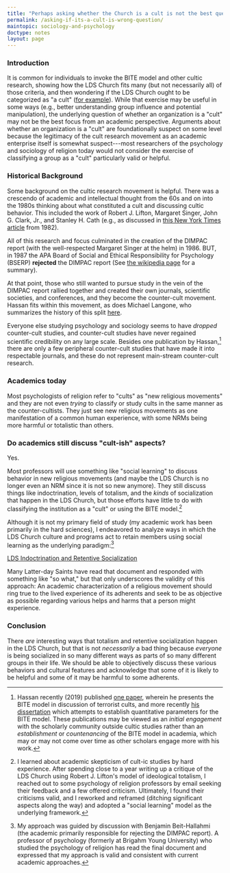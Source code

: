```yaml
---
title: "Perhaps asking whether the Church is a cult is not the best question?"
permalink: /asking-if-its-a-cult-is-wrong-question/
maintopic: sociology-and-psychology
doctype: notes
layout: page
---
```


### Introduction

It is common for individuals to invoke the BITE model and other cultic research, showing how the LDS Church fits many (but not necessarily all) of those criteria, and then wondering if the LDS Church ought to be categorized as "a cult" ([for example](https://www.reddit.com/r/mormon/comments/g1janh/lets_discuss_cults_and_the_bite_model/)). While that exercise may be useful in some ways (e.g., better understanding group influence and potential manipulation), the underlying question of whether an organization is a "cult" may not be the best focus from an academic perspective. Arguments about whether an organization is a "cult" are foundationally suspect on some level because the legitimacy of the cult research movement as an academic enterprise itself is somewhat suspect---most researchers of the psychology and sociology of religion today would not consider the exercise of classifying a group as a "cult" particularly valid or helpful.

### Historical Background

Some background on the cultic research movement is helpful.  There was a crescendo of academic and intellectual thought from the 60s and on into the 1980s thinking about what constituted a cult and discussing cultic behavior.  This included the work of Robert J. Lifton, Margaret Singer, John G. Clark, Jr., and Stanley H. Cath (e.g., as discussed in [this New York Times article](https://www.culteducation.com/brainwashing/3256-the-psychology-of-the-cult-experiences.html) from 1982).

All of this research and focus culminated in the creation of the DIMPAC report (with the well-respected Margaret Singer at the helm) in 1986.  BUT, in 1987 the APA Board of Social and Ethical Responsibility for Psychology (BSERP) **rejected** the DIMPAC report (See [the wikipedia page](https://en.wikipedia.org/wiki/APA_Task_Force_on_Deceptive_and_Indirect_Methods_of_Persuasion_and_Control) for a summary).

At that point, those who still wanted to pursue study in the vein of the DIMPAC report rallied together and created their own journals,  scientific societies, and conferences, and they become the counter-cult movement.  Hassan fits within this movement, as does Michael Langone, who summarizes the history of this split [here](https://www.icsahome.com/articles/the-two-camps-of-cultic-studies-langone).

Everyone else studying psychology and sociology seems to have *dropped* counter-cult studies, and counter-cult studies have never regained scientific credibility on any large scale. Besides one publication by Hassan,[^exceptions] there are only a few peripheral counter-cult studies that have made it into respectable journals, and these do not represent main-stream counter-cult research.

### Academics today

Most psychologists of religion refer to "cults" as "new religious movements" and they are not even *trying* to classify or study cults in the same manner as the counter-cultists.  They just see new religious movements as one manifestation of a common human experience, with some NRMs being more harmful or totalistic than others.

### Do academics still discuss "cult-ish" aspects?

Yes.

Most professors will use something like "social learning" to discuss behavior in new religious movements (and maybe the LDS Church is no longer even an NRM since it is not so new anymore).  They still discuss things like indoctrination, levels of totalism, and the *kinds* of socialization that happen in the LDS Church, but those efforts have little to do with classifying the institution as a "cult" or using the BITE model.[^my_experience]

Although it is not my primary field of study (my academic work has been primarily in the hard sciences), I endeavored to analyze ways in which the LDS Church culture and programs act to retain members using social learning as the underlying paradigm:[^academic_validation]

[LDS Indoctrination and Retentive Socialization](https://faenrandir.github.io/a_careful_examination/lds-indoctrination-and-retentive-socialization/)

Many Latter-day Saints have read that document and responded with something like "so what," but that only underscores the validity of this approach: An academic characterization of a religious movement should ring true to the lived experience of its adherents and seek to be as objective as possible regarding various helps and harms that a person might experience.

### Conclusion

There *are* interesting ways that totalism and retentive socialization happen in the LDS Church, but that is not *necessarily* a bad thing because *everyone* is being socialized in so many different ways as parts of so many different groups in their life.  We should be able to objectively discuss these various behaviors and cultural features and acknowledge that some of it is likely to be helpful and some of it may be harmful to some adherents.

[^my_experience]: I learned about academic skepticism of cult-ic studies by hard experience.  After spending close to a year writing up a critique of the LDS Church using Robert J. Lifton's model of ideological totalism, I reached out to some psychology of religion professors by email seeking their feedback and a few offered criticism.  Ultimately, I found their criticisms valid, and I reworked and reframed (ditching significant aspects along the way) and adopted a "social learning" model as the underlying framework.

[^academic_validation]: My approach was guided by discussion with Benjamin Beit-Hallahmi (the academic primarily responsible for rejecting the DIMPAC report).  A professor of psychology (formerly at Brigahm Young University) who studied the psychology of religion has read the final document and expressed that my approach is valid and consistent with current academic approaches.

[^exceptions]: Hassan recently (2019) published [one paper](https://www.sciencedirect.com/science/article/abs/pii/S2352552519300118?via%3Dihub), wherein he presents the BITE model in discussion of terrorist cults, and more recently [his dissertation](https://www.proquest.com/docview/2476570146/) which attempts to establish quantitative parameters for the BITE model. These publications may be viewed as an *initial engagement* with the scholarly community outside cultic studies rather than an *establishment* or *countenancing* of the BITE model in academia, which may or may not come over time as other scholars engage more with his work.
